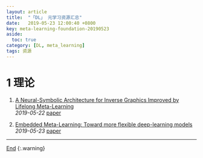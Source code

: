 ```yaml
---
layout: article
title:  "「DL」 元学习资源汇总"
date:   2019-05-23 12:00:40 +0800
key: meta-learning-foundation-20190523
aside:
  toc: true
category: [DL, meta_learning]
tags: 资源
---
```

<span id='head'></span>  

# 1 理论
1. [A Neural-Symbolic Architecture for Inverse Graphics Improved by Lifelong Meta-Learning](https://arxiv.org/abs/1905.08910)   
*2019-05-22* [paper](https://arxiv.org/abs/1905.08910)    

1. [Embedded Meta-Learning: Toward more flexible deep-learning models](http://cn.arxiv.org/abs/1905.09950)   
*2019-05-23* [paper](https://arxiv.org/abs/1905.09950)   

-------------------  
[End](#head)
{:.warning}  

